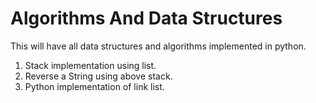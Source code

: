 # Algorithms And Data Structures
This will have all data structures and algorithms implemented in python.
  1. Stack implementation using list.
  2. Reverse a String using above stack.
  3. Python implementation of link list.
